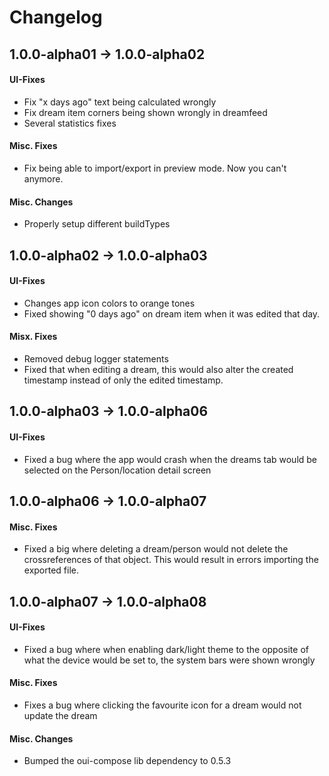 # Changelog

## 1.0.0-alpha01 &rarr; 1.0.0-alpha02
#### UI-Fixes
- Fix "x days ago" text being calculated wrongly
- Fix dream item corners being shown wrongly in dreamfeed
- Several statistics fixes

#### Misc. Fixes
- Fix being able to import/export in preview mode. Now you can't anymore.

#### Misc. Changes
- Properly setup different buildTypes

## 1.0.0-alpha02 &rarr; 1.0.0-alpha03
#### UI-Fixes
- Changes app icon colors to orange tones
- Fixed showing "0 days ago" on dream item when it was edited that day.

#### Misx. Fixes
- Removed debug logger statements
- Fixed that when editing a dream, this would also alter the created timestamp instead of only the edited timestamp.

## 1.0.0-alpha03 &rarr; 1.0.0-alpha06
#### UI-Fixes
- Fixed a bug where the app would crash when the dreams tab would be selected on the Person/location detail screen

## 1.0.0-alpha06 &rarr; 1.0.0-alpha07
#### Misc. Fixes
- Fixed a big where deleting a dream/person would not delete the crossreferences of that object. This would result in errors importing the exported file.

## 1.0.0-alpha07 &rarr; 1.0.0-alpha08
#### UI-Fixes
- Fixed a bug where when enabling dark/light theme to the opposite of what the device would be set to, the system bars were shown wrongly

#### Misc. Fixes
- Fixes a bug where clicking the favourite icon for a dream would not update the dream

#### Misc. Changes
- Bumped the oui-compose lib dependency to 0.5.3 

